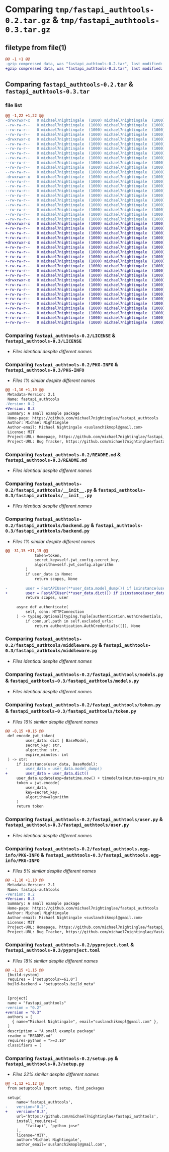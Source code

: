 # Comparing `tmp/fastapi_authtools-0.2.tar.gz` & `tmp/fastapi_authtools-0.3.tar.gz`

## filetype from file(1)

```diff
@@ -1 +1 @@
-gzip compressed data, was "fastapi_authtools-0.2.tar", last modified: Fri Jul 14 18:42:08 2023, max compression
+gzip compressed data, was "fastapi_authtools-0.3.tar", last modified: Sat Jul 15 09:33:23 2023, max compression
```

## Comparing `fastapi_authtools-0.2.tar` & `fastapi_authtools-0.3.tar`

### file list

```diff
@@ -1,22 +1,22 @@
-drwxrwxr-x   0 michael7nightingale  (1000) michael7nightingale  (1000)        0 2023-07-14 18:42:08.438499 fastapi_authtools-0.2/
--rw-rw-r--   0 michael7nightingale  (1000) michael7nightingale  (1000)     1073 2023-07-13 17:55:37.000000 fastapi_authtools-0.2/LICENSE
--rw-rw-r--   0 michael7nightingale  (1000) michael7nightingale  (1000)     2262 2023-07-14 18:42:08.434499 fastapi_authtools-0.2/PKG-INFO
--rw-rw-r--   0 michael7nightingale  (1000) michael7nightingale  (1000)     1597 2023-07-14 17:51:40.000000 fastapi_authtools-0.2/README.md
-drwxrwxr-x   0 michael7nightingale  (1000) michael7nightingale  (1000)        0 2023-07-14 18:42:08.434499 fastapi_authtools-0.2/fastapi_authtools/
--rw-rw-r--   0 michael7nightingale  (1000) michael7nightingale  (1000)     2660 2023-07-14 18:25:23.000000 fastapi_authtools-0.2/fastapi_authtools/__init__.py
--rw-rw-r--   0 michael7nightingale  (1000) michael7nightingale  (1000)     1765 2023-07-14 18:12:34.000000 fastapi_authtools-0.2/fastapi_authtools/backend.py
--rw-rw-r--   0 michael7nightingale  (1000) michael7nightingale  (1000)      500 2023-07-14 05:43:40.000000 fastapi_authtools-0.2/fastapi_authtools/exceptions.py
--rw-rw-r--   0 michael7nightingale  (1000) michael7nightingale  (1000)      966 2023-07-14 18:25:23.000000 fastapi_authtools-0.2/fastapi_authtools/middleware.py
--rw-rw-r--   0 michael7nightingale  (1000) michael7nightingale  (1000)      681 2023-07-14 05:43:40.000000 fastapi_authtools-0.2/fastapi_authtools/models.py
--rw-rw-r--   0 michael7nightingale  (1000) michael7nightingale  (1000)     1000 2023-07-13 17:55:37.000000 fastapi_authtools-0.2/fastapi_authtools/token.py
--rw-rw-r--   0 michael7nightingale  (1000) michael7nightingale  (1000)      988 2023-07-13 17:55:37.000000 fastapi_authtools-0.2/fastapi_authtools/user.py
-drwxrwxr-x   0 michael7nightingale  (1000) michael7nightingale  (1000)        0 2023-07-14 18:42:08.434499 fastapi_authtools-0.2/fastapi_authtools.egg-info/
--rw-rw-r--   0 michael7nightingale  (1000) michael7nightingale  (1000)     2262 2023-07-14 18:42:08.000000 fastapi_authtools-0.2/fastapi_authtools.egg-info/PKG-INFO
--rw-rw-r--   0 michael7nightingale  (1000) michael7nightingale  (1000)      489 2023-07-14 18:42:08.000000 fastapi_authtools-0.2/fastapi_authtools.egg-info/SOURCES.txt
--rw-rw-r--   0 michael7nightingale  (1000) michael7nightingale  (1000)        1 2023-07-14 18:42:08.000000 fastapi_authtools-0.2/fastapi_authtools.egg-info/dependency_links.txt
--rw-rw-r--   0 michael7nightingale  (1000) michael7nightingale  (1000)        1 2023-07-14 18:42:08.000000 fastapi_authtools-0.2/fastapi_authtools.egg-info/not-zip-safe
--rw-rw-r--   0 michael7nightingale  (1000) michael7nightingale  (1000)       20 2023-07-14 18:42:08.000000 fastapi_authtools-0.2/fastapi_authtools.egg-info/requires.txt
--rw-rw-r--   0 michael7nightingale  (1000) michael7nightingale  (1000)       18 2023-07-14 18:42:08.000000 fastapi_authtools-0.2/fastapi_authtools.egg-info/top_level.txt
--rw-rw-r--   0 michael7nightingale  (1000) michael7nightingale  (1000)      631 2023-07-14 18:41:22.000000 fastapi_authtools-0.2/pyproject.toml
--rw-rw-r--   0 michael7nightingale  (1000) michael7nightingale  (1000)       38 2023-07-14 18:42:08.438499 fastapi_authtools-0.2/setup.cfg
--rw-rw-r--   0 michael7nightingale  (1000) michael7nightingale  (1000)      515 2023-07-14 18:36:48.000000 fastapi_authtools-0.2/setup.py
+drwxrwxr-x   0 michael7nightingale  (1000) michael7nightingale  (1000)        0 2023-07-15 09:33:23.484768 fastapi_authtools-0.3/
+-rw-rw-r--   0 michael7nightingale  (1000) michael7nightingale  (1000)     1073 2023-07-13 17:55:37.000000 fastapi_authtools-0.3/LICENSE
+-rw-rw-r--   0 michael7nightingale  (1000) michael7nightingale  (1000)     2262 2023-07-15 09:33:23.484768 fastapi_authtools-0.3/PKG-INFO
+-rw-rw-r--   0 michael7nightingale  (1000) michael7nightingale  (1000)     1597 2023-07-14 17:51:40.000000 fastapi_authtools-0.3/README.md
+drwxrwxr-x   0 michael7nightingale  (1000) michael7nightingale  (1000)        0 2023-07-15 09:33:23.480769 fastapi_authtools-0.3/fastapi_authtools/
+-rw-rw-r--   0 michael7nightingale  (1000) michael7nightingale  (1000)     2660 2023-07-14 18:25:23.000000 fastapi_authtools-0.3/fastapi_authtools/__init__.py
+-rw-rw-r--   0 michael7nightingale  (1000) michael7nightingale  (1000)     1759 2023-07-15 09:32:31.000000 fastapi_authtools-0.3/fastapi_authtools/backend.py
+-rw-rw-r--   0 michael7nightingale  (1000) michael7nightingale  (1000)      500 2023-07-14 05:43:40.000000 fastapi_authtools-0.3/fastapi_authtools/exceptions.py
+-rw-rw-r--   0 michael7nightingale  (1000) michael7nightingale  (1000)      966 2023-07-14 18:25:23.000000 fastapi_authtools-0.3/fastapi_authtools/middleware.py
+-rw-rw-r--   0 michael7nightingale  (1000) michael7nightingale  (1000)      681 2023-07-14 05:43:40.000000 fastapi_authtools-0.3/fastapi_authtools/models.py
+-rw-rw-r--   0 michael7nightingale  (1000) michael7nightingale  (1000)      994 2023-07-15 09:32:31.000000 fastapi_authtools-0.3/fastapi_authtools/token.py
+-rw-rw-r--   0 michael7nightingale  (1000) michael7nightingale  (1000)      988 2023-07-13 17:55:37.000000 fastapi_authtools-0.3/fastapi_authtools/user.py
+drwxrwxr-x   0 michael7nightingale  (1000) michael7nightingale  (1000)        0 2023-07-15 09:33:23.484768 fastapi_authtools-0.3/fastapi_authtools.egg-info/
+-rw-rw-r--   0 michael7nightingale  (1000) michael7nightingale  (1000)     2262 2023-07-15 09:33:23.000000 fastapi_authtools-0.3/fastapi_authtools.egg-info/PKG-INFO
+-rw-rw-r--   0 michael7nightingale  (1000) michael7nightingale  (1000)      489 2023-07-15 09:33:23.000000 fastapi_authtools-0.3/fastapi_authtools.egg-info/SOURCES.txt
+-rw-rw-r--   0 michael7nightingale  (1000) michael7nightingale  (1000)        1 2023-07-15 09:33:23.000000 fastapi_authtools-0.3/fastapi_authtools.egg-info/dependency_links.txt
+-rw-rw-r--   0 michael7nightingale  (1000) michael7nightingale  (1000)        1 2023-07-15 09:33:23.000000 fastapi_authtools-0.3/fastapi_authtools.egg-info/not-zip-safe
+-rw-rw-r--   0 michael7nightingale  (1000) michael7nightingale  (1000)       20 2023-07-15 09:33:23.000000 fastapi_authtools-0.3/fastapi_authtools.egg-info/requires.txt
+-rw-rw-r--   0 michael7nightingale  (1000) michael7nightingale  (1000)       18 2023-07-15 09:33:23.000000 fastapi_authtools-0.3/fastapi_authtools.egg-info/top_level.txt
+-rw-rw-r--   0 michael7nightingale  (1000) michael7nightingale  (1000)      631 2023-07-15 09:33:10.000000 fastapi_authtools-0.3/pyproject.toml
+-rw-rw-r--   0 michael7nightingale  (1000) michael7nightingale  (1000)       38 2023-07-15 09:33:23.484768 fastapi_authtools-0.3/setup.cfg
+-rw-rw-r--   0 michael7nightingale  (1000) michael7nightingale  (1000)      515 2023-07-15 09:33:10.000000 fastapi_authtools-0.3/setup.py
```

### Comparing `fastapi_authtools-0.2/LICENSE` & `fastapi_authtools-0.3/LICENSE`

 * *Files identical despite different names*

### Comparing `fastapi_authtools-0.2/PKG-INFO` & `fastapi_authtools-0.3/PKG-INFO`

 * *Files 1% similar despite different names*

```diff
@@ -1,10 +1,10 @@
 Metadata-Version: 2.1
 Name: fastapi_authtools
-Version: 0.2
+Version: 0.3
 Summary: A small example package
 Home-page: https://github.com/michael7nightinglae/fastapi_authtools
 Author: Michael Nightingale
 Author-email: Michael Nightingale <suslanchikmopl@gmail.com>
 License: MIT
 Project-URL: Homepage, https://github.com/michael7nightinglae/fastapi_authtools
 Project-URL: Bug Tracker, https://github.com/michael7nightinglae/fastapi_authtools/issues
```

### Comparing `fastapi_authtools-0.2/README.md` & `fastapi_authtools-0.3/README.md`

 * *Files identical despite different names*

### Comparing `fastapi_authtools-0.2/fastapi_authtools/__init__.py` & `fastapi_authtools-0.3/fastapi_authtools/__init__.py`

 * *Files identical despite different names*

### Comparing `fastapi_authtools-0.2/fastapi_authtools/backend.py` & `fastapi_authtools-0.3/fastapi_authtools/backend.py`

 * *Files 1% similar despite different names*

```diff
@@ -31,15 +31,15 @@
             token=token,
             secret_key=self.jwt_config.secret_key,
             algorithm=self.jwt_config.algorithm
         )
         if user_data is None:
             return scopes, None
 
-        user = FastAPIUser(**user_data.model_dump()) if isinstance(user_data, BaseModel) else FastAPIUser(**user_data)
+        user = FastAPIUser(**user_data.dict()) if isinstance(user_data, BaseModel) else FastAPIUser(**user_data)
         return scopes, user
 
     async def authenticate(
         self, conn: HTTPConnection
     ) -> typing.Optional[typing.Tuple[authentication.AuthCredentials, authentication.BaseUser | None]]:
         if conn.url.path in self.excluded_urls:
             return authentication.AuthCredentials([]), None
```

### Comparing `fastapi_authtools-0.2/fastapi_authtools/middleware.py` & `fastapi_authtools-0.3/fastapi_authtools/middleware.py`

 * *Files identical despite different names*

### Comparing `fastapi_authtools-0.2/fastapi_authtools/models.py` & `fastapi_authtools-0.3/fastapi_authtools/models.py`

 * *Files identical despite different names*

### Comparing `fastapi_authtools-0.2/fastapi_authtools/token.py` & `fastapi_authtools-0.3/fastapi_authtools/token.py`

 * *Files 16% similar despite different names*

```diff
@@ -8,15 +8,15 @@
 def encode_jwt_token(
         user_data: dict | BaseModel,
         secret_key: str,
         algorithm: str,
         expire_minutes: int
 ) -> str:
     if isinstance(user_data, BaseModel):
-        user_data = user_data.model_dump()
+        user_data = user_data.dict()
     user_data.update(exp=datetime.now() + timedelta(minutes=expire_minutes))
     token = jwt.encode(
         user_data,
         key=secret_key,
         algorithm=algorithm
     )
     return token
```

### Comparing `fastapi_authtools-0.2/fastapi_authtools/user.py` & `fastapi_authtools-0.3/fastapi_authtools/user.py`

 * *Files identical despite different names*

### Comparing `fastapi_authtools-0.2/fastapi_authtools.egg-info/PKG-INFO` & `fastapi_authtools-0.3/fastapi_authtools.egg-info/PKG-INFO`

 * *Files 5% similar despite different names*

```diff
@@ -1,10 +1,10 @@
 Metadata-Version: 2.1
 Name: fastapi-authtools
-Version: 0.2
+Version: 0.3
 Summary: A small example package
 Home-page: https://github.com/michael7nightinglae/fastapi_authtools
 Author: Michael Nightingale
 Author-email: Michael Nightingale <suslanchikmopl@gmail.com>
 License: MIT
 Project-URL: Homepage, https://github.com/michael7nightinglae/fastapi_authtools
 Project-URL: Bug Tracker, https://github.com/michael7nightinglae/fastapi_authtools/issues
```

### Comparing `fastapi_authtools-0.2/pyproject.toml` & `fastapi_authtools-0.3/pyproject.toml`

 * *Files 18% similar despite different names*

```diff
@@ -1,15 +1,15 @@
 [build-system]
 requires = ["setuptools>=61.0"]
 build-backend = "setuptools.build_meta"
 
 
 [project]
 name = "fastapi_authtools"
-version = "0.2"
+version = "0.3"
 authors = [
   { name="Michael Nightingale", email="suslanchikmopl@gmail.com" },
 ]
 description = "A small example package"
 readme = "README.md"
 requires-python = ">=3.10"
 classifiers = [
```

### Comparing `fastapi_authtools-0.2/setup.py` & `fastapi_authtools-0.3/setup.py`

 * *Files 22% similar despite different names*

```diff
@@ -1,12 +1,12 @@
 from setuptools import setup, find_packages
 
 setup(
     name='fastapi_authtools',
-    version='0.2',
+    version='0.3',
     url='https://github.com/michael7nightinglae/fastapi_authtools',
     install_requires=[
         "fastapi", "python-jose"
     ],
     license='MIT',
     author='Michael Nightingale',
     author_email='suslanchikmopl@gmail.com',
```

